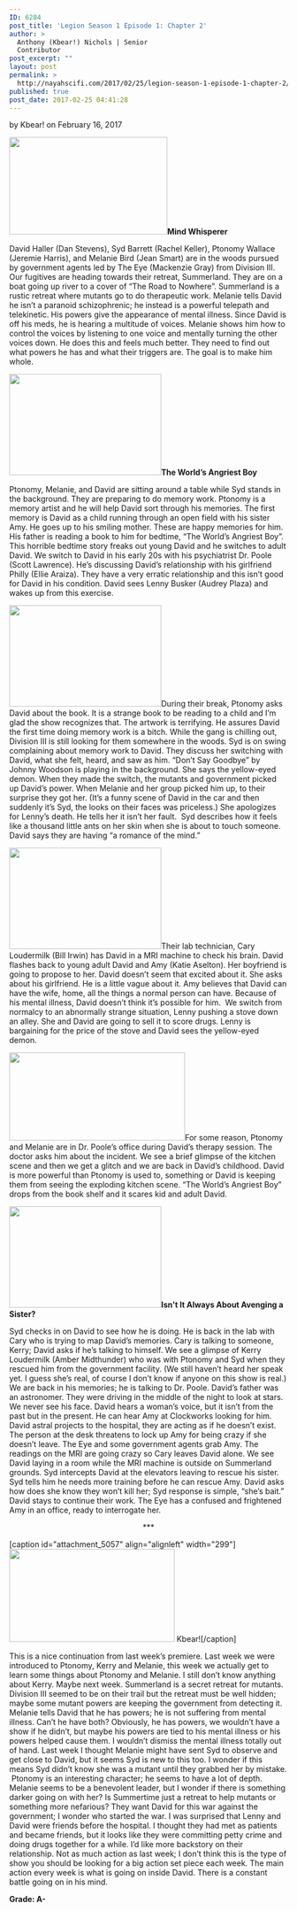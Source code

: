```yaml
---
ID: 6284
post_title: 'Legion Season 1 Episode 1: Chapter 2'
author: >
  Anthony (Kbear!) Nichols | Senior
  Contributor
post_excerpt: ""
layout: post
permalink: >
  http://nayahscifi.com/2017/02/25/legion-season-1-episode-1-chapter-2/
published: true
post_date: 2017-02-25 04:41:28
---
```

by Kbear! on February 16, 2017

<img class="size-full wp-image-6295 alignleft" src="http://nayahscifi.com/wp-content/uploads/2017/02/legion_melanieanddavid.jpeg" alt="" width="286" height="176" /><strong>Mind Whisperer</strong>

David Haller (Dan Stevens), Syd Barrett (Rachel Keller), Ptonomy Wallace (Jeremie Harris), and Melanie Bird (Jean Smart) are in the woods pursued by government agents led by The Eye (Mackenzie Gray) from Division III. Our fugitives are heading towards their retreat, Summerland. They are on a boat going up river to a cover of “The Road to Nowhere”. Summerland is a rustic retreat where mutants go to do therapeutic work. Melanie tells David he isn’t a paranoid schizophrenic; he instead is a powerful telepath and telekinetic. His powers give the appearance of mental illness. Since David is off his meds, he is hearing a multitude of voices. Melanie shows him how to control the voices by listening to one voice and mentally turning the other voices down. He does this and feels much better. They need to find out what powers he has and what their triggers are. The goal is to make him whole.

<img class="size-full wp-image-6291 alignleft" src="http://nayahscifi.com/wp-content/uploads/2017/02/legion_around-the-table.jpeg" alt="" width="275" height="183" /><strong>The World’s Angriest Boy</strong>

Ptonomy, Melanie, and David are sitting around a table while Syd stands in the background. They are preparing to do memory work. Ptonomy is a memory artist and he will help David sort through his memories. The first memory is David as a child running through an open field with his sister Amy. He goes up to his smiling mother. These are happy memories for him. His father is reading a book to him for bedtime, “The World’s Angriest Boy”. This horrible bedtime story freaks out young David and he switches to adult David. We switch to David in his early 20s with his psychiatrist Dr. Poole (Scott Lawrence). He’s discussing David’s relationship with his girlfriend Philly (Ellie Araiza). They have a very erratic relationship and this isn’t good for David in his condition. David sees Lenny Busker (Audrey Plaza) and wakes up from this exercise.

<img class="size-full wp-image-6296 alignright" src="http://nayahscifi.com/wp-content/uploads/2017/02/legion_david_amy.jpeg" alt="" width="275" height="183" />During their break, Ptonomy asks David about the book. It is a strange book to be reading to a child and I’m glad the show recognizes that. The artwork is terrifying. He assures David the first time doing memory work is a bitch. While the gang is chilling out, Division III is still looking for them somewhere in the woods. Syd is on swing complaining about memory work to David. They discuss her switching with David, what she felt, heard, and saw as him. “Don’t Say Goodbye” by Johnny Woodson is playing in the background. She says the yellow-eyed demon. When they made the switch, the mutants and government picked up David’s power. When Melanie and her group picked him up, to their surprise they got her. (It’s a funny scene of David in the car and then suddenly it’s Syd, the looks on their faces was priceless.) She apologizes for Lenny’s death. He tells her it isn’t her fault.  Syd describes how it feels like a thousand little ants on her skin when she is about to touch someone. David says they are having “a romance of the mind.”

<img class="size-full wp-image-6289 alignleft" src="http://nayahscifi.com/wp-content/uploads/2017/02/legion_lenny_pushes_stove.jpeg" alt="" width="275" height="183" />Their lab technician, Cary Loudermilk (Bill Irwin) has David in a MRI machine to check his brain. David flashes back to young adult David and Amy (Katie Aselton). Her boyfriend is going to propose to her. David doesn’t seem that excited about it. She asks about his girlfriend. He is a little vague about it. Amy believes that David can have the wife, home, all the things a normal person can have. Because of his mental illness, David doesn’t think it’s possible for him.  We switch from normalcy to an abnormally strange situation, Lenny pushing a stove down an alley. She and David are going to sell it to score drugs. Lenny is bargaining for the price of the stove and David sees the yellow-eyed demon.

<img class="size-full wp-image-6293 alignright" src="http://nayahscifi.com/wp-content/uploads/2017/02/Legion_ptonomy_melanie.jpeg" alt="" width="318" height="159" />For some reason, Ptonomy and Melanie are in Dr. Poole’s office during David’s therapy session. The doctor asks him about the incident. We see a brief glimpse of the kitchen scene and then we get a glitch and we are back in David’s childhood. David is more powerful than Ptonomy is used to, something or David is keeping them from seeing the exploding kitchen scene. “The World’s Angriest Boy” drops from the book shelf and it scares kid and adult David.

<img class="size-full wp-image-6298 alignleft" src="http://nayahscifi.com/wp-content/uploads/2017/02/legion_amy_interregation.jpeg" alt="" width="275" height="183" /><strong>Isn't It Always About Avenging a Sister?</strong>

Syd checks in on David to see how he is doing. He is back in the lab with Cary who is trying to map David’s memories. Cary is talking to someone, Kerry; David asks if he’s talking to himself. We see a glimpse of Kerry Loudermilk (Amber Midthunder) who was with Ptonomy and Syd when they rescued him from the government facility. (We still haven’t heard her speak yet. I guess she’s real, of course I don’t know if anyone on this show is real.) We are back in his memories; he is talking to Dr. Poole. David’s father was an astronomer. They were driving in the middle of the night to look at stars. We never see his face. David hears a woman’s voice, but it isn’t from the past but in the present. He can hear Amy at Clockworks looking for him. David astral projects to the hospital, they are acting as if he doesn’t exist. The person at the desk threatens to lock up Amy for being crazy if she doesn’t leave. The Eye and some government agents grab Amy. The readings on the MRI are going crazy so Cary leaves David alone. We see David laying in a room while the MRI machine is outside on Summerland grounds. Syd intercepts David at the elevators leaving to rescue his sister. Syd tells him he needs more training before he can rescue Amy. David asks how does she know they won’t kill her; Syd response is simple, “she’s bait.” David stays to continue their work. The Eye has a confused and frightened Amy in an office, ready to interrogate her.
<p style="text-align: center;">***</p>


[caption id="attachment_5057" align="alignleft" width="299"]<img class="wp-image-5057 size-full" src="http://nayahscifi.com/wp-content/uploads/2017/01/KBear.png" width="299" height="168" /> Kbear![/caption]

This is a nice continuation from last week’s premiere. Last week we were introduced to Ptonomy, Kerry and Melanie, this week we actually get to learn some things about Ptonomy and Melanie. I still don’t know anything about Kerry. Maybe next week. Summerland is a secret retreat for mutants. Division III seemed to be on their trail but the retreat must be well hidden; maybe some mutant powers are keeping the government from detecting it. Melanie tells David that he has powers; he is not suffering from mental illness. Can’t he have both? Obviously, he has powers, we wouldn’t have a show if he didn’t, but maybe his powers are tied to his mental illness or his powers helped cause them. I wouldn’t dismiss the mental illness totally out of hand. Last week I thought Melanie might have sent Syd to observe and get close to David, but it seems Syd is new to this too. I wonder if this means Syd didn’t know she was a mutant until they grabbed her by mistake.  Ptonomy is an interesting character; he seems to have a lot of depth.  Melanie seems to be a benevolent leader, but I wonder if there is something darker going on with her? Is Summertime just a retreat to help mutants or something more nefarious? They want David for this war against the government; I wonder who started the war. I was surprised that Lenny and David were friends before the hospital. I thought they had met as patients and became friends, but it looks like they were committing petty crime and doing drugs together for a while. I’d like more backstory on their relationship. Not as much action as last week; I don’t think this is the type of show you should be looking for a big action set piece each week. The main action every week is what is going on inside David. There is a constant battle going on in his mind.

<strong>Grade: A-</strong>